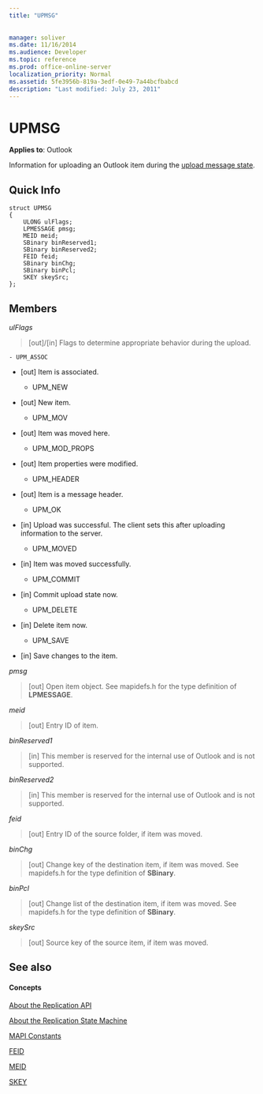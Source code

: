 ```yaml
---
title: "UPMSG"
 
 
manager: soliver
ms.date: 11/16/2014
ms.audience: Developer
ms.topic: reference
ms.prod: office-online-server
localization_priority: Normal
ms.assetid: 5fe3956b-819a-3edf-0e49-7a44bcfbabcd
description: "Last modified: July 23, 2011"
---
```


# UPMSG

  
  
**Applies to**: Outlook 
  
Information for uploading an Outlook item during the [upload message state](upload-message-state.md).
  
## Quick Info

```
struct UPMSG 
{ 
    ULONG ulFlags; 
    LPMESSAGE pmsg; 
    MEID meid; 
    SBinary binReserved1; 
    SBinary binReserved2; 
    FEID feid; 
    SBinary binChg; 
    SBinary binPcl; 
    SKEY skeySrc; 
};
```

## Members

 _ulFlags_
  
>  [out]/[in] Flags to determine appropriate behavior during the upload. 
    
    - UPM_ASSOC
    
  - [out] Item is associated.
    
    - UPM_NEW
    
  - [out] New item. 
    
    - UPM_MOV
    
  - [out] Item was moved here.
    
    - UPM_MOD_PROPS
    
  - [out] Item properties were modified.
    
    - UPM_HEADER
    
  - [out] Item is a message header.
    
    - UPM_OK
    
  - [in] Upload was successful. The client sets this after uploading information to the server.
    
    - UPM_MOVED
    
  - [in] Item was moved successfully.
    
    - UPM_COMMIT
    
  - [in] Commit upload state now.
    
    - UPM_DELETE
    
  - [in] Delete item now.
    
    - UPM_SAVE
    
  - [in] Save changes to the item.
    
 _pmsg_
  
> [out] Open item object. See mapidefs.h for the type definition of **LPMESSAGE**. 
    
 _meid_
  
> [out] Entry ID of item.
    
 _binReserved1_
  
> [in] This member is reserved for the internal use of Outlook and is not supported. 
    
 _binReserved2_
  
> [in] This member is reserved for the internal use of Outlook and is not supported. 
    
 _feid_
  
> [out] Entry ID of the source folder, if item was moved.
    
 _binChg_
  
> [out] Change key of the destination item, if item was moved. See mapidefs.h for the type definition of **SBinary**. 
    
 _binPcl_
  
> [out] Change list of the destination item, if item was moved. See mapidefs.h for the type definition of **SBinary**. 
    
 _skeySrc_
  
> [out] Source key of the source item, if item was moved.
    
## See also

#### Concepts

[About the Replication API](about-the-replication-api.md)
  
[About the Replication State Machine](about-the-replication-state-machine.md)
  
[MAPI Constants](mapi-constants.md)
  
[FEID](feid.md)
  
[MEID](meid.md)
  
[SKEY](skey.md)

